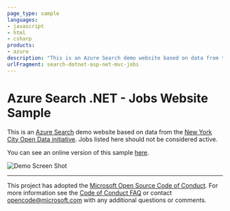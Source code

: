 ```yaml
---
page_type: sample
languages:
- javascript
- html
- csharp
products:
- azure
description: "This is an Azure Search demo website based on data from the New York City Open Data initiative. Jobs listed here should not be considered active."
urlFragment: search-dotnet-asp-net-mvc-jobs
---
```


# Azure Search .NET - Jobs Website Sample

This is an <a href="http://azure.microsoft.com/en-us/services/search/">Azure Search</a> demo website based on data from the <a href="https://nycopendata.socrata.com/">New York City Open Data initiative</a>.  Jobs listed here should not be considered active.

You can see an online version of this sample [here](http://azjobsdemo.azurewebsites.net/).

![Demo Screen Shot](https://raw.githubusercontent.com/Azure-Samples/search-dotnet-asp-net-mvc-jobs/master/azure_search_jobs_demo.png?token=ADRiDX3CZ28iz93_t27YIkSQ5KUvAkVCks5WDA2pwA%3D%3D)

---

This project has adopted the [Microsoft Open Source Code of Conduct](https://opensource.microsoft.com/codeofconduct/). For more information see the [Code of Conduct FAQ](https://opensource.microsoft.com/codeofconduct/faq/) or contact [opencode@microsoft.com](mailto:opencode@microsoft.com) with any additional questions or comments.
